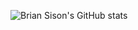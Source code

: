 

<!--*![Top Langs](https://github-readme-stats.vercel.app/api/top-langs/?username=briansison&show_icons=true&theme=cobalt)-->

![Brian Sison's GitHub stats](https://github-readme-stats.vercel.app/api?username=briansison&show_icons=true&theme=cobalt)


